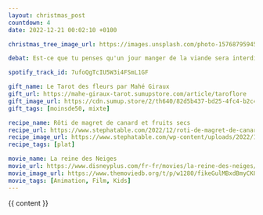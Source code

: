 ```yaml
---
layout: christmas_post
countdown: 4
date: 2022-12-21 00:02:10 +0100

christmas_tree_image_url: https://images.unsplash.com/photo-1576879594530-ee9b1545923c?crop=entropy&cs=tinysrgb&fit=max&fm=jpg&ixid=MnwyNzc3MTF8MHwxfHNlYXJjaHw5fHxjaHJpc3RtYXMlMjB0cmVlfGVufDB8MXx8fDE2NzE2MTEyMTY&ixlib=rb-4.0.3&q=80&w=1080

debat: Est-ce que tu penses qu'un jour manger de la viande sera interdit ?

spotify_track_id: 7ufoQgTcIU5W3i4FSmL1GF

gift_name: Le Tarot des fleurs par Mahé Giraux
gift_url: https://mahe-giraux-tarot.sumupstore.com/article/taroflore
gift_image_url: https://cdn.sumup.store/2/th640/82d5b437-bd25-4fc4-b2c4-45a5c55f75e1.jpeg
gift_tags: [moinsde50, mixte]

recipe_name: Rôti de magret de canard et fruits secs
recipe_url: https://www.stephatable.com/2022/12/roti-de-magret-de-canard-aux-fruits-secs/
recipe_image_url: https://www.stephatable.com/wp-content/uploads/2022/12/Magretcoupe-copie.jpg
recipe_tags: [plat]

movie_name: La reine des Neiges
movie_url: https://www.disneyplus.com/fr-fr/movies/la-reine-des-neiges/4uKGzAJi3ROz
movie_image_url: https://www.themoviedb.org/t/p/w1280/fikeGulMBxdBmyCK8cvRbqaUcDR.jpg
movie_tags: [Animation, Film, Kids]
---
```


{{ content }}

